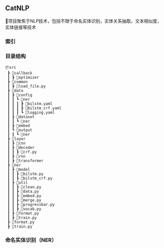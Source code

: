## CatNLP

👋项目聚焦于NLP技术，包括不限于命名实体识别，实体关系抽取，文本相似度，实体链接等技术

### 索引

### 目录结构

```
📦src
 ┣ 📂callback
 ┃ ┣ 📂optimizer
 ┣ 📂common
 ┃ ┣ 📜load_file.py
 ┣ 📂data
 ┃ ┣ 📂config
 ┃ ┃ ┗ 📂ner
 ┃ ┃ ┃ ┣ 📜bilstm.yaml
 ┃ ┃ ┃ ┣ 📜bilstm_crf.yaml
 ┃ ┃ ┃ ┗ 📜logging.yaml
 ┃ ┣ 📂dataset
 ┃ ┃ ┗ 📂ner
 ┃ ┣ 📂embed
 ┃ ┗ 📂output
 ┃ ┃ ┗ 📂ner
 ┣ 📂layer
 ┃ ┣ 📂cnn
 ┃ ┣ 📂decoder
 ┃ ┃ ┣ 📜crf.py
 ┃ ┣ 📂rnn
 ┃ ┣ 📂transformer
 ┣ 📂ner
 ┃ ┣ 📂model
 ┃ ┃ ┣ 📜bilstm.py
 ┃ ┃ ┣ 📜bilstm_crf.py
 ┃ ┣ 📂util
 ┃ ┃ ┣ 📜clean.py
 ┃ ┃ ┣ 📜data.py
 ┃ ┃ ┣ 📜embed.py
 ┃ ┃ ┣ 📜merge.py
 ┃ ┃ ┣ 📜progressbar.py
 ┃ ┃ ┣ 📜vocab.py
 ┃ ┣ 📜format.py
 ┃ ┣ 📜train.py
 ┣ 📜format.py
 ┣ 📜train.py
```

### 命名实体识别（NER）
